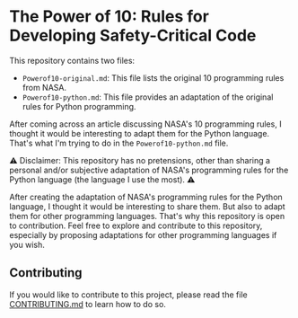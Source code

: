 # The Power of 10: Rules for Developing Safety-Critical Code

This repository contains two files:

- `Powerof10-original.md`: This file lists the original 10 programming rules from NASA.
- `Powerof10-python.md`: This file provides an adaptation of the original rules for Python programming.

After coming across an article discussing NASA's 10 programming rules, I thought it would be interesting to adapt them for the Python language. That's what I'm trying to do in the `Powerof10-python.md` file.

:warning: Disclaimer: This repository has no pretensions, other than sharing a personal and/or subjective adaptation of NASA's programming rules for the Python language (the language I use the most). :warning:

After creating the adaptation of NASA's programming rules for the Python language, I thought it would be interesting to share them. But also to adapt them for other programming languages. That's why this repository is open to contribution. Feel free to explore and contribute to this repository, especially by proposing adaptations for other programming languages if you wish.

## Contributing

If you would like to contribute to this project, please read the file [CONTRIBUTING.md](CONTRIBUTING.md) to learn how to do so.
